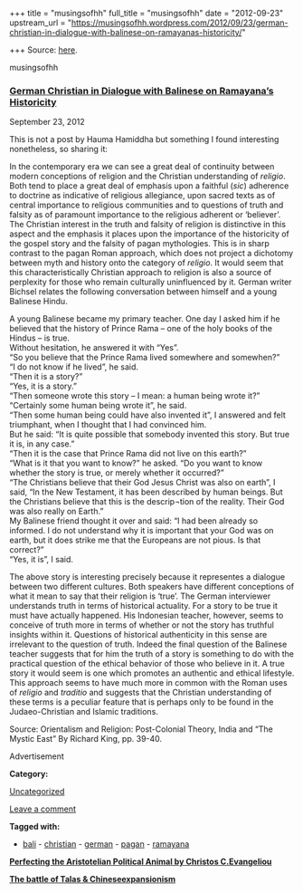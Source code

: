 +++
title = "musingsofhh"
full_title = "musingsofhh"
date = "2012-09-23"
upstream_url = "https://musingsofhh.wordpress.com/2012/09/23/german-christian-in-dialogue-with-balinese-on-ramayanas-historicity/"

+++
Source: [here](https://musingsofhh.wordpress.com/2012/09/23/german-christian-in-dialogue-with-balinese-on-ramayanas-historicity/).


musingsofhh


### [German Christian in Dialogue with Balinese on Ramayana’s Historicity](https://musingsofhh.wordpress.com/2012/09/23/german-christian-in-dialogue-with-balinese-on-ramayanas-historicity/)

September 23, 2012

This is not a post by Hauma Hamiddha but something I found interesting nonetheless, so sharing it:

In the contemporary era we can see a great deal of continuity between modern conceptions of religion and the Christian understanding of *religio*. Both tend to place a great deal of emphasis upon a faithful (*sic*) adherence to doctrine as indicative of religious allegiance, upon sacred texts as of central importance to religious communities and to questions of truth and falsity as of paramount importance to the religious adherent or ‘believer’. The Christian interest in the truth and falsity of religion is distinctive in this aspect and the emphasis it places upon the importance of the historicity of the gospel story and the falsity of pagan mythologies. This is in sharp contrast to the pagan Roman approach, which does not project a dichotomy between myth and history onto the category of *religio*. It would seem that this characteristically Christian approach to religion is also a source of perplexity for those who remain culturally uninfluenced by it. German writer Bichsel relates the following conversation between himself and a young Balinese Hindu.

A young Balinese became my primary teacher. One day I asked him if he believed that the history of Prince Rama – one of the holy books of the Hindus – is true.  
Without hesitation, he answered it with “Yes”.  
“So you believe that the Prince Rama lived somewhere and somewhen?”  
“I do not know if he lived”, he said.  
“Then it is a story?”  
“Yes, it is a story.”  
“Then someone wrote this story – I mean: a human being wrote it?”  
“Certainly some human being wrote it”, he said.  
“Then some human being could have also invented it”, I answered and felt triumphant, when I thought that I had convinced him.  
But he said: “It is quite possible that somebody invented this story. But true it is, in any case.”  
“Then it is the case that Prince Rama did not live on this earth?”  
“What is it that you want to know?” he asked. “Do you want to know whether the story is true, or merely whether it occurred?”  
“The Christians believe that their God Jesus Christ was also on earth”, I said, “In the New Testament, it has been described by human beings. But the Christians believe that this is the descrip¬tion of the reality. Their God was also really on Earth.”  
My Balinese friend thought it over and said: “I had been already so informed. I do not understand why it is important that your God was on earth, but it does strike me that the Europeans are not pious. Is that correct?”  
“Yes, it is”, I said.

The above story is interesting precisely because it representes a dialogue between two different cultures. Both speakers have different conceptions of what it mean to say that their religion is ‘true’. The German interviewer understands truth in terms of historical actuality. For a story to be true it must have actually happened. His Indonesian teacher, however, seems to conceive of truth more in terms of whether or not the story has truthful insights within it. Questions of historical authenticity in this sense are irrelevant to the question of truth. Indeed the final question of the Balinese teacher suggests that for him the truth of a story is something to do with the practical question of the ethical behavior of those who believe in it. A true story it would seem is one which promotes an authentic and ethical lifestyle. This approach seems to have much more in common with the Roman uses of *religio* and *traditio* and suggests that the Christian understanding of these terms is a peculiar feature that is perhaps only to be found in the Judaeo-Christian and Islamic traditions.

Source: Orientalism and Religion: Post-Colonial Theory, India and “The Mystic East” By Richard King, pp. 39-40.

Advertisement

**Category:**

[Uncategorized](https://musingsofhh.wordpress.com/category/uncategorized/)

[Leave a comment](https://musingsofhh.wordpress.com/2012/09/23/german-christian-in-dialogue-with-balinese-on-ramayanas-historicity/#respond)

**Tagged with:**

- [bali](https://musingsofhh.wordpress.com/tag/bali/) - [christian](https://musingsofhh.wordpress.com/tag/christian/) - [german](https://musingsofhh.wordpress.com/tag/german/) - [pagan](https://musingsofhh.wordpress.com/tag/pagan/) - [ramayana](https://musingsofhh.wordpress.com/tag/ramayana/)

**[Perfecting the Aristotelian Political Animal by Christos C.Evangeliou](https://musingsofhh.wordpress.com/2012/08/14/perfecting-the-aristotelian-political-animal-by-christos-c-evangeliou/)**

**[The battle of Talas & Chineseexpansionism](https://musingsofhh.wordpress.com/2013/01/21/the-battle-of-talas/)**
